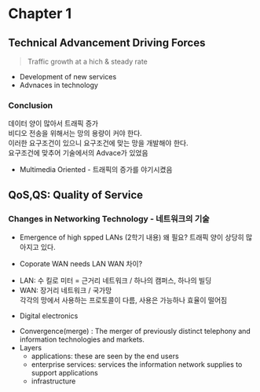 # Chapter 1

## Technical Advancement Driving Forces 
> Traffic growth at a hich & steady rate 
* Development of new services <br>
* Advnaces in technology <br>

### Conclusion
 데이터 양이 많아서 트래픽 증가 <br>
 비디오 전송을 위해서는 망의 용량이 커야 한다. <br>
 이러한 요구조건이 있으니 요구조건에 맞는 망을 개발해야 한다. <br>
 요구조건에 맞추어 기술에서의 Advace가 있었음 <br>

 * Multimedia Oriented - 트래픽의 증가를 야기시켰음
 
## QoS,QS: Quality of Service

### Changes in Networking Technology - 네트워크의 기술
* Emergence of high spped LANs (2학기 내용)
왜 필요? 트래픽 양이 상당히 많아지고 있다.<br>

* Coporate WAN needs
LAN WAN 차이?<br>
 - LAN: 수 킬로 미터 = 근거리 네트워크 / 하나의 캠퍼스, 하나의 빌딩 <br>
 - WAN: 장거리 네트워크 / 국가망 <br>
각각의 망에서 사용하는 프로토콜이 다름, 사용은 가능하나 효율이 떨어짐 <br>

* Digital electronics

- Convergence(merge) : The merger of previously distinct telephony and information technologies and markets.
- Layers
   * applications: these are seen by the end users 
   * enterprise services: services the information network supplies to support applications 
   * infrastructure
